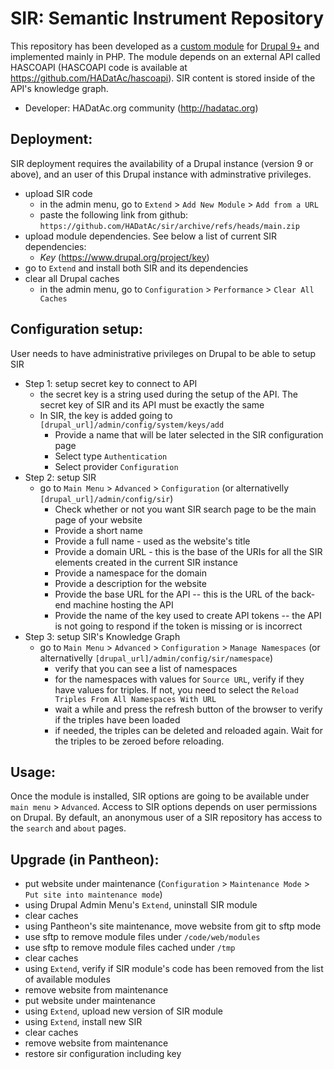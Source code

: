 # SIR: Semantic Instrument Repository

This repository has been developed as a [custom module](https://www.drupal.org/docs/develop/creating-modules) for [Drupal 9+](https://www.drupal.org/about/9) and implemented mainly in PHP. The module depends on an external API called HASCOAPI (HASCOAPI code is available at https://github.com/HADatAc/hascoapi). SIR content is stored inside of the API's knowledge graph.  

* Developer: HADatAc.org community (http://hadatac.org)

## Deployment: 

SIR deployment requires the availability of a Drupal instance (version 9 or above), and an user of this Drupal instance with adminstrative privileges. 

* upload SIR code
  * in the admin menu, go to `Extend` > `Add New Module` > `Add from a URL`
  * paste the following link from github: `https://github.com/HADatAc/sir/archive/refs/heads/main.zip`
* upload module dependencies. See below a list of current SIR dependencies:
  * <i>Key</i> (https://www.drupal.org/project/key)
* go to `Extend` and install both SIR and its dependencies
* clear all Drupal caches
  * in the admin menu, go to `Configuration` > `Performance` > `Clear All Caches`  
 
## Configuration setup:

User needs to have administrative privileges on Drupal to be able to setup SIR

* Step 1: setup secret key to connect to API
  * the secret key is a string used during the setup of the API. The secret key of SIR and its API must be exactly the same
  * In SIR, the key is added going to `[drupal_url]/admin/config/system/keys/add`
    * Provide a name that will be later selected in the SIR configuration page
    * Select type `Authentication`
    * Select provider `Configuration`
* Step 2: setup SIR
  * go to `Main Menu` > `Advanced` > `Configuration` (or alternativelly `[drupal_url]/admin/config/sir`)
    * Check whether or not you want SIR search page to be the main page of your website
    * Provide a short name
    * Provide a full name - used as the website's title
    * Provide a domain URL - this is the base of the URIs for all the SIR elements created in the current SIR instance 
    * Provide a namespace for the domain
    * Provide a description for the website
    * Provide the base URL for the API -- this is the URL of the back-end machine hosting the API
    * Provide the name of the key used to create API tokens -- the API is not going to respond if the token is missing or is incorrect
* Step 3: setup SIR's Knowledge Graph
  * go to `Main Menu` > `Advanced` > `Configuration` > `Manage Namespaces` (or alternativelly `[drupal_url]/admin/config/sir/namespace`)
    * verify that you can see a list of namespaces
    * for the namespaces with values for `Source URL`, verify if they have values for triples. If not, you need to select the `Reload Triples From All Namespaces With URL`
    * wait a while and press the refresh button of the browser to verify if the triples have been loaded
    * if needed, the triples can be deleted and reloaded again. Wait for the triples to be zeroed before reloading.   

## Usage:

Once the module is installed, SIR options are going to be available under `main menu` > `Advanced`. Access to SIR options depends on user permissions on Drupal. By default, an anonymous user of a SIR repository has access to the `search` and `about` pages. 

## Upgrade (in Pantheon): 

* put website under maintenance (`Configuration` > `Maintenance Mode` > `Put site into maintenance mode`) 
* using Drupal Admin Menu's `Extend`, uninstall SIR module
* clear caches
* using Pantheon's site maintenance, move website from git to sftp mode
* use sftp to remove module files under `/code/web/modules`
* use sftp to remove module files cached under `/tmp`
* clear caches
* using `Extend`, verify if SIR module's code has been removed from the list of available modules
* remove website from maintenance
* put website under maintenance
* using `Extend`, upload new version of SIR module 
* using `Extend`, install new SIR
* clear caches
* remove website from maintenance
* restore sir configuration including key

  
